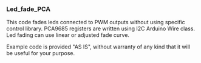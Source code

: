### Led_fade_PCA

This code fades leds connected to PWM outputs without using specific control library. PCA9685 registers are written using I2C Arduino Wire class. Led fading can use linear or adjusted fade curve.

Example code is provided "AS IS", without warranty of any kind that it will be useful for your purpose.